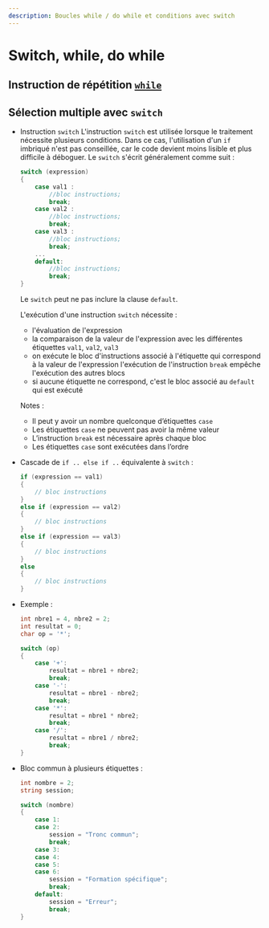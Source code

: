 ```yaml
---
description: Boucles while / do while et conditions avec switch
---
```


# Switch, while, do while


## Instruction de répétition [`while`](https://info.cegepmontpetit.ca/notions-csharp/documentation/structures-de-controle/while)

## Sélection multiple avec `switch`

   * Instruction `switch`
     L'instruction `switch` est utilisée lorsque le traitement nécessite plusieurs conditions.
     Dans ce cas, l'utilisation d'un `if` imbriqué n'est pas conseillée, car le code devient moins lisible et plus difficile à déboguer.
     Le `switch` s'écrit généralement comme suit :

     ```csharp
     switch (expression)
     {
         case val1 :
             //bloc instructions;
             break;
         case val2 :
             //bloc instructions;
             break;
         case val3 :
             //bloc instructions;
             break;
         ...
         default:
             //bloc instructions;
             break;
     }
     ```

     Le `switch` peut ne pas inclure la clause `default`.

     L'exécution d'une instruction `switch` nécessite :

     * l'évaluation de l'expression
     * la comparaison de la valeur de l'expression avec les différentes étiquettes `val1`, `val2`, `val3`
     * on exécute le bloc d'instructions associé à l'étiquette qui correspond à la valeur de l'expression
       l'exécution de l'instruction `break` empêche l'exécution des autres blocs
     * si aucune étiquette ne correspond, c'est le bloc associé au `default` qui est exécuté

     Notes :

     * Il peut y avoir un nombre quelconque d’étiquettes `case`
     * Les étiquettes `case` ne peuvent pas avoir la même valeur
     * L’instruction `break` est nécessaire après chaque bloc
     * Les étiquettes `case` sont exécutées dans l’ordre

   * Cascade de `if .. else if ..` équivalente à `switch` :

     ```csharp
     if (expression == val1)
     {
         // bloc instructions
     }
     else if (expression == val2)
     {
         // bloc instructions
     }
     else if (expression == val3)
     {
         // bloc instructions
     }
     else
     {
         // bloc instructions
     }
     ```

   * Exemple :

     ```csharp
     int nbre1 = 4, nbre2 = 2;
     int resultat = 0;
     char op = '*';

     switch (op)
     {
         case '+':
             resultat = nbre1 + nbre2;
             break;
         case '-':
             resultat = nbre1 - nbre2;
             break;
         case '*':
             resultat = nbre1 * nbre2;
             break;
         case '/':
             resultat = nbre1 / nbre2;
             break;
     }
     ```

   * Bloc commun à plusieurs étiquettes :

     ```csharp
     int nombre = 2;
     string session;

     switch (nombre)
     {
         case 1:
         case 2:
             session = "Tronc commun";
             break;
         case 3:
         case 4:
         case 5:
         case 6:
             session = "Formation spécifique";
             break;
         default:
             session = "Erreur";
             break;
     }
     ```